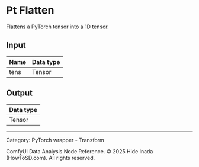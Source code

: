 # Pt Flatten
Flattens a PyTorch tensor into a 1D tensor.

## Input
| Name | Data type |
|---|---|
| tens | Tensor |

## Output
| Data type |
|---|
| Tensor |

<HR>
Category: PyTorch wrapper - Transform

ComfyUI Data Analysis Node Reference. © 2025 Hide Inada (HowToSD.com). All rights reserved.
